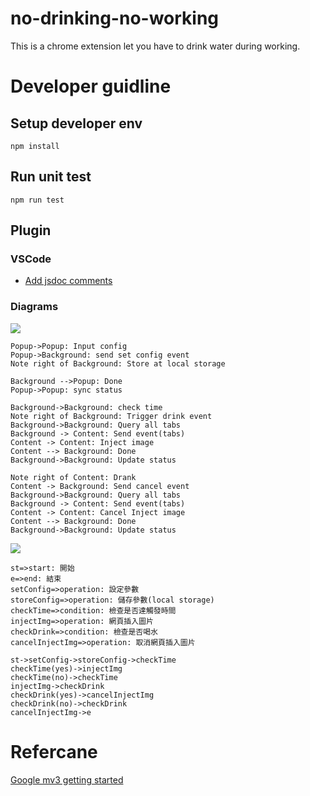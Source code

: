 # no-drinking-no-working

This is a chrome extension let you have to drink water during working.

# Developer guidline

## Setup developer env

```
npm install
```

## Run unit test

```
npm run test
```


## Plugin

### VSCode
* [Add jsdoc comments](https://marketplace.visualstudio.com/items?itemName=stevencl.addDocComments)


### Diagrams
![](https://i.imgur.com/1wsrLgi.png)

```sequence
Popup->Popup: Input config
Popup->Background: send set config event
Note right of Background: Store at local storage

Background -->Popup: Done
Popup->Popup: sync status

Background->Background: check time 
Note right of Background: Trigger drink event
Background->Background: Query all tabs
Background -> Content: Send event(tabs)
Content -> Content: Inject image
Content --> Background: Done
Background->Background: Update status

Note right of Content: Drank
Content -> Background: Send cancel event
Background->Background: Query all tabs
Background -> Content: Send event(tabs)
Content -> Content: Cancel Inject image
Content --> Background: Done
Background->Background: Update status

```

![](https://i.imgur.com/TaME6dY.png)

```flow
st=>start: 開始
e=>end: 結束
setConfig=>operation: 設定參數
storeConfig=>operation: 儲存參數(local storage)
checkTime=>condition: 檢查是否達觸發時間
injectImg=>operation: 網頁插入圖片
checkDrink=>condition: 檢查是否喝水
cancelInjectImg=>operation: 取消網頁插入圖片

st->setConfig->storeConfig->checkTime
checkTime(yes)->injectImg
checkTime(no)->checkTime
injectImg->checkDrink
checkDrink(yes)->cancelInjectImg
checkDrink(no)->checkDrink
cancelInjectImg->e
```

# Refercane

[Google mv3 getting started](https://developer.chrome.com/docs/extensions/mv3/getstarted/)
